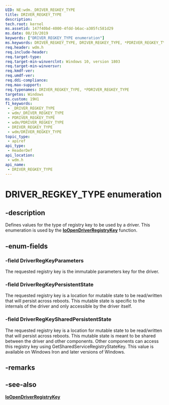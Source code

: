 ```yaml
---
UID: NE:wdm._DRIVER_REGKEY_TYPE
title: DRIVER_REGKEY_TYPE
description: 
tech.root: kernel
ms.assetid: 147f40bd-4000-4fdd-b6ac-a305fc581d29
ms.date: 08/19/2019
keywords: ["DRIVER_REGKEY_TYPE enumeration"]
ms.keywords: DRIVER_REGKEY_TYPE, DRIVER_REGKEY_TYPE, *PDRIVER_REGKEY_TYPE,
req.header: wdm.h
req.include-header: 
req.target-type: 
req.target-min-winverclnt: Windows 10, version 1803
req.target-min-winversvr: 
req.kmdf-ver: 
req.umdf-ver: 
req.ddi-compliance: 
req.max-support: 
req.typenames: DRIVER_REGKEY_TYPE, *PDRIVER_REGKEY_TYPE
targetos: Windows
ms.custom: 19H1
f1_keywords:
 - _DRIVER_REGKEY_TYPE
 - wdm/_DRIVER_REGKEY_TYPE
 - PDRIVER_REGKEY_TYPE
 - wdm/PDRIVER_REGKEY_TYPE
 - DRIVER_REGKEY_TYPE
 - wdm/DRIVER_REGKEY_TYPE
topic_type:
 - apiref
api_type:
 - HeaderDef
api_location:
 - wdm.h
api_name:
 - DRIVER_REGKEY_TYPE
---
```


# DRIVER_REGKEY_TYPE enumeration


## -description

Defines values for the type of registry key to be used by a driver.  This enumeration is used by the [**IoOpenDriverRegistryKey**](nf-wdm-ioopendriverregistrykey.md) function.

## -enum-fields

### -field DriverRegKeyParameters

The requested registry key is the immutable parameters key for the driver.

### -field DriverRegKeyPersistentState 

The requested registry key is a location for mutable state to be read/written that will persist across reboots. This mutable state is specific to the internals of the driver and only accessible by the driver itself.

### -field DriverRegKeySharedPersistentState 

The requested registry key is a location for mutable state to be read/written that will persist across reboots. This mutable state is meant to be shared between the driver and other components. Other components can access this registry key using GetSharedServiceRegistryStateKey. This value is available on Windows Iron and later versions of Windows.

## -remarks

## -see-also

[**IoOpenDriverRegistryKey**](nf-wdm-ioopendriverregistrykey.md)


